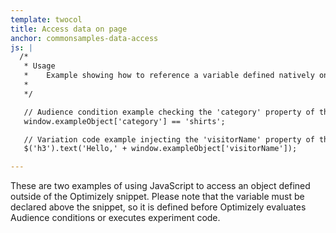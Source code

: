 ```yaml
---
template: twocol
title: Access data on page
anchor: commonsamples-data-access
js: |
  /*
   * Usage
   *    Example showing how to reference a variable defined natively on the page from inside Optimizely.
   *
   */

   // Audience condition example checking the 'category' property of the 'exampleObject'
   window.exampleObject['category'] == 'shirts';

   // Variation code example injecting the 'visitorName' property of the 'exampleObject' in the h3 elements
   $('h3').text('Hello,' + window.exampleObject['visitorName']);

---
```


These are two examples of using JavaScript to access an object defined outside of the Optimizely snippet.  Please note that the variable must be declared above the snippet, so it is defined before Optimizely evaluates Audience conditions or executes experiment code.

